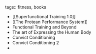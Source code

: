 tags:: fitness, books

- [[Superfunctional Training 1.0]]
- [[The Protean Performance System]]
- Functional Training and Beyond
- The art of Expressing the Human Body
- Convict Conditioning
- Convict Conditioning 2
-